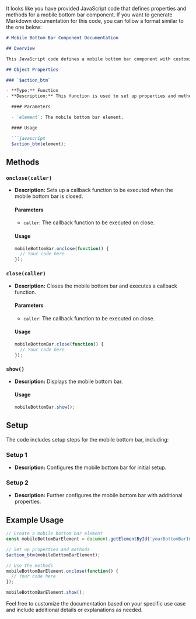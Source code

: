 It looks like you have provided JavaScript code that defines properties and methods for a mobile bottom bar component. If you want to generate Markdown documentation for this code, you can follow a format similar to the one below:

```markdown
# Mobile Bottom Bar Component Documentation

## Overview

This JavaScript code defines a mobile bottom bar component with customizable actions and setup options.

## Object Properties

### `$action_btm`

- **Type:** Function
- **Description:** This function is used to set up properties and methods for a mobile bottom bar element.

  #### Parameters

  - `element`: The mobile bottom bar element.

  #### Usage

  ```javascript
  $action_btm(element);
  ```

## Methods

### `onclose(caller)`

- **Description:** Sets up a callback function to be executed when the mobile bottom bar is closed.

  #### Parameters

  - `caller`: The callback function to be executed on close.

  #### Usage

  ```javascript
  mobileBottomBar.onclose(function() {
    // Your code here
  });
  ```

### `close(caller)`

- **Description:** Closes the mobile bottom bar and executes a callback function.

  #### Parameters

  - `caller`: The callback function to be executed on close.

  #### Usage

  ```javascript
  mobileBottomBar.close(function() {
    // Your code here
  });
  ```

### `show()`

- **Description:** Displays the mobile bottom bar.

  #### Usage

  ```javascript
  mobileBottomBar.show();
  ```

## Setup

The code includes setup steps for the mobile bottom bar, including:

### Setup 1

- **Description:** Configures the mobile bottom bar for initial setup.

### Setup 2

- **Description:** Further configures the mobile bottom bar with additional properties.

## Example Usage

```javascript
// Create a mobile bottom bar element
const mobileBottomBarElement = document.getElementById('yourBottomBarId');

// Set up properties and methods
$action_btm(mobileBottomBarElement);

// Use the methods
mobileBottomBarElement.onclose(function() {
  // Your code here
});

mobileBottomBarElement.show();
```

Feel free to customize the documentation based on your specific use case and include additional details or explanations as needed.
